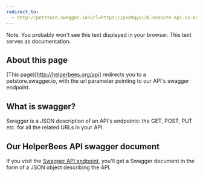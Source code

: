 ```yaml
---
redirect_to:
  - http://petstore.swagger.io?url=https://pxa9qyui26.execute-api.us-east-1.amazonaws.com/dev/swagger
---
```


Note: You probably won't see this text displayed in your browser. This text serves as documentation.

## About this page

(This page)[http://helperbees.org/api] redirects you to a petstore.swagger.io, with the url parameter pointing to our API's swagger endpoint.

## What is swagger?

Swagger is a JSON description of an API's endpoints: the GET, POST, PUT etc. for all the related URLs in your API.

## Our HelperBees API swagger document
If you visit the [Swagger API endpoint](https://pxa9qyui26.execute-api.us-east-1.amazonaws.com/dev/swagger), you'll
get a Swagger document in the form of a JSON object describing the API.
